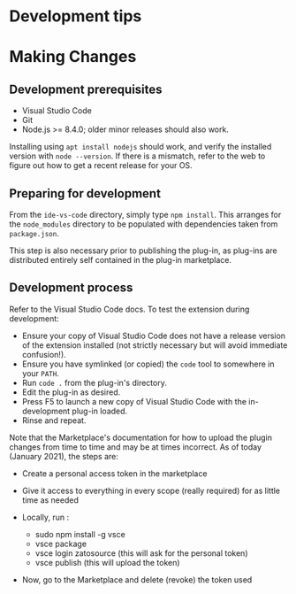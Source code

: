 # Development tips


# Making Changes

## Development prerequisites

* Visual Studio Code
* Git
* Node.js >= 8.4.0; older minor releases should also work.

Installing using `apt install nodejs` should work, and verify the installed
version with `node --version`. If there is a mismatch, refer to the web to
figure out how to get a recent release for your OS.

## Preparing for development

From the `ide-vs-code` directory, simply type `npm install`. This arranges for
the `node_modules` directory to be populated with dependencies taken from
`package.json`.

This step is also necessary prior to publishing the plug-in, as plug-ins are
distributed entirely self contained in the plug-in marketplace.


## Development process

Refer to the Visual Studio Code docs. To test the extension during development:

* Ensure your copy of Visual Studio Code does not have a release version of the
  extension installed (not strictly necessary but will avoid immediate
  confusion!).
* Ensure you have symlinked (or copied) the `code` tool to somewhere in your `PATH`.
* Run `code .` from the plug-in's directory.
* Edit the plug-in as desired.
* Press F5 to launch a new copy of Visual Studio Code with the in-development plug-in
  loaded.
* Rinse and repeat.

Note that the Marketplace's documentation for how to upload the plugin changes from time
to time and may be at times incorrect. As of today (January 2021), the steps are:

* Create a personal access token in the marketplace
* Give it access to everything in every scope (really required) for as little time as needed
* Locally, run :

  * sudo npm install -g vsce
  * vsce package
  * vsce login zatosource (this will ask for the personal token)
  * vsce publish (this will upload the token)

* Now, go to the Marketplace and delete (revoke) the token used
